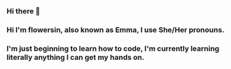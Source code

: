 ### Hi there 👋
### Hi I'm flowersin, also known as Emma, I use She/Her pronouns.
### I'm just beginning to learn how to code, I'm currently learning literally anything I can get my hands on.
